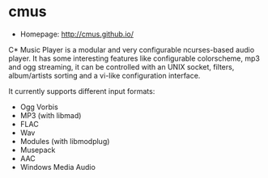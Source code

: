 # cmus

* Homepage: http://cmus.github.io/

C* Music Player is a modular and very configurable ncurses-based audio
 player. It has some interesting features like configurable colorscheme,
 mp3 and ogg streaming, it can be controlled with an UNIX socket, filters,
 album/artists sorting and a vi-like configuration interface.

 It currently supports different input formats:
  - Ogg Vorbis
  - MP3 (with libmad)
  - FLAC
  - Wav
  - Modules (with libmodplug)
  - Musepack
  - AAC
  - Windows Media Audio
